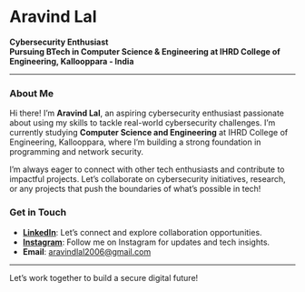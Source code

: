 # Aravind Lal

**Cybersecurity Enthusiast**  
**Pursuing BTech in Computer Science & Engineering at IHRD College of Engineering, Kallooppara - India**

---

### About Me

Hi there! I’m **Aravind Lal**, an aspiring cybersecurity enthusiast passionate about using my skills to tackle real-world cybersecurity challenges.
I’m currently studying **Computer Science and Engineering** at IHRD College of Engineering, Kallooppara, where I’m building a strong foundation in programming and network security.

I’m always eager to connect with other tech enthusiasts and contribute to impactful projects.
Let’s collaborate on cybersecurity initiatives, research, or any projects that push the boundaries of what’s possible in tech!


### Get in Touch

- **[LinkedIn](www.linkedin.com/in/aravindlal8086)**: Let’s connect and explore collaboration opportunities.
- **[Instagram]([https://www.instagram.com/your_instagram_id](https://www.instagram.com/mfscpayload_690_/))**: Follow me on Instagram for updates and tech insights.
- **Email**: aravindlal2006@gmail.com

--- 

Let’s work together to build a secure digital future!
